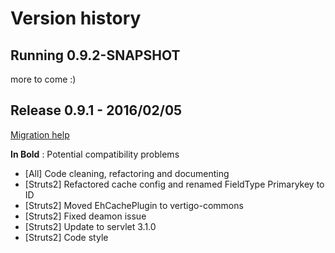 Version history
===============

Running 0.9.2-SNAPSHOT
----------------------

more to come :)

Release 0.9.1 - 2016/02/05
----------------------
[Migration help](https://github.com/KleeGroup/vertigo/wiki/Vertigo-Migration-Guide#from-090-to-091)

__In Bold__ : Potential compatibility problems 
* [All] Code cleaning, refactoring and documenting
* [Struts2] Refactored cache config and renamed FieldType Primarykey to ID
* [Struts2] Moved EhCachePlugin to vertigo-commons
* [Struts2] Fixed deamon issue
* [Struts2] Update to servlet 3.1.0	
* [Struts2] Code style

